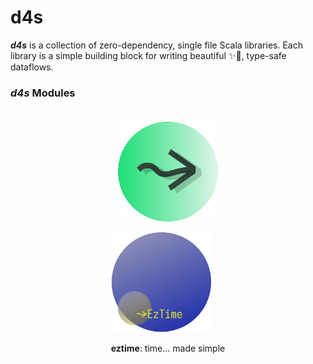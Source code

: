 # d4s

**_d4s_** is a collection of zero-dependency, single file Scala libraries. Each library is a simple building block for 
writing beautiful ✨🍰, type-safe dataflows.
### **_d4s_** Modules
<div align="center">

<div style="display: inline-block; text-align: center; margin: 20px 20px;">
  <a href="https://github.com/mattlianje/d4s/tree/master/etl4s">
    <img src="pix/etl4s.png" alt="etl4s" width="160" height="160"/>
  </a>
  <p style="width: 160px;><strong>etl4s</strong>: type-safe, powerful, white-board style ETL</p>
</div>

<div style="display: inline-block; text-align: center; margin: 20px 20px;">
  <a href="https://github.com/mattlianje/d4s/tree/master/eztime">
    <img src="pix/eztime.png" alt="eztime" width="160" height="160"/>
  </a>
  <p><strong>eztime</strong>: time... made simple</p>
</div>

</div>
